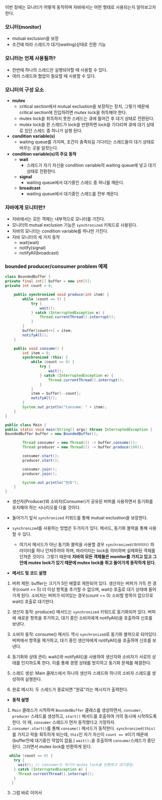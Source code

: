 이번 장에는 모니터가 어떻게 동작하며 자바에서는 어떤 형태로 사용되는지 알아보고자 한다.

### 모니터(monitor)
- mutual exclusion을 보장
- 조건에 따라 스레드가 대기(waiting)상태로 전환 기능

### 모니터는 언제 사용될까?
- 한번에 하나의 스레드만 실행되야할 때 사용할 수 있다.
- 여러 스레드와 협업이 필요할 때 사용할 수 있다.

### 모니터의 구성 요소
- **mutex**
  - critical section에서 mutual exclustion을 보장하는 장치, 그렇기 때문에 critical section에 진입하려면 mutex lock을 취득해야 한다.
  - mutex lock을 취득하지 못한 스레드는 큐에 들어간 후 대기 상태로 전환된다.
  - mutex lock을 쥔 스레드가 lock을 반환하면 lock을 기다리며 큐에 대기 상태로 있던 스레드 중 하나가 실행 된다.
- **condition variable(s)**
  - waiting queue를 가지며, 조건이 충족되길 기다리는 스레드들이 대기 상태로 머무는 곳을 일컷는다.
- **condition variable(s)의 주요 동작**
  - **wait**
    - 스레드가 자기 자신을 condition variable의 waiting queue에 넣고 대기 상태로 전환한다.
  - **signal**
    - waiting queue에서 대기중인 스레드 중 하나를 깨운다.
  - **broadcast**
    - waiting queue에서 대기중인 스레드를 전부 깨운다.

### 자바에게 모니터란?
- 자바에서는 모든 객체는 내부적으로 모니터를 가진다.
- 모니터의 mutual exclusion 기능은 `synchronized` 키워드로 사용된다.
- 자바의 모니터는 condition variable를 하나만 가진다.
- 자바 모니터의 세 가지 동작
  - wait(wait)
  - notify(signal)
  - notifyAll(broadcast)

### bounded producer/consumer problem 예제

```java 
class BoundedBuffer {
private final int[] buffer = new int[5];
private int count = 0;

    public synchronized void produce(int item) {
        while (count == 5) {
            try {
                wait();
            } catch (InterruptedException e) {
                Thread.currentThread().interrupt();
            }
        }
        buffer[count++] = item;
        notifyAll();
    }

    public void consume() {
        int item = 0;
        synchronized (this) {
            while (count == 0) {
                try {
                    wait();
                } catch (InterruptedException e) {
                    Thread.currentThread().interrupt();
                }
            }
            item = buffer[--count];
            notifyAll();
        }
        System.out.println("Consume: " + item);
    }
}

public class Main {
public static void main(String[] args) throws InterruptedException {
BoundedBuffer buffer = new BoundedBuffer();

        Thread consumer = new Thread(() -> buffer.consume());
        Thread producer = new Thread(() -> buffer.produce(100));

        consumer.start();
        producer.start();

        consumer.join();
        producer.join();

        System.out.println("완료");
    }
}
```
- 생산자(Producer)와 소비자(Consumer)가 공유된 버퍼를 사용하면서 동기화를 유지해야 하는 시나리오를 다룰 것이다.
- 들어가기 앞서 `synchronized` 키워드를 통해 mutual exclustion을 보장한다.
- `synchronized`를 사용하는 방법은 두가지가 있다. 메서드, 동기화 블럭을 통해 사용할 수 있다.
  - 여기서 메서드가 아닌 동기화 블럭을 사용할 경우 `synchronized(파라미터)` 파라미터를 하나 던져주어야 하며, 파라미터는 lock을 의미하며 실체화된 객체를 던져준 것이다. 그렇기 때문에 **자바의 모든 객체들은 monitor를 가지고 있고 그 안에 mutex lock가 있기 때문에 mutex lock을 쥐고 들어가게 동작하게 된다.** 

- **메서드 및 코드 설명**
1. 버퍼 제한:
buffer는 크기가 5인 배열로 제한되어 있다.
생산자는 버퍼가 가득 찬 경우(count == 5) 더 이상 항목을 추가할 수 없으며, wait() 호출로 대기 상태에 들어가게 된다.
소비자는 버퍼가 비어있는 경우(count == 0) 소비할 항목이 없으므로 wait() 호출로 대기한다.

2. 생산자 동작:
produce() 메서드는 `synchronized` 키워드로 동기화되어 있다.
버퍼에 새로운 항목을 추가하고, 대기 중인 소비자에게 notifyAll()을 호출하여 신호를 보낸다.

3. 소비자 동작:
consume() 메서드 역시 `synchronized`로 동기화 블럭으로 되어있다. 
버퍼에서 항목을 제거하고, 대기 중인 생산자에게 notifyAll()을 호출하여 신호를 보낸다.

4. 동기화와 상태 관리:
wait()와 notifyAll()을 사용하여 생산자와 소비자가 서로의 상태를 인지하도록 한다. 
이를 통해 경쟁 상태를 방지하고 동기화 문제를 해결한다.

5. 스레드 생성:
Main 클래스에서 하나의 생산자 스레드와 하나의 소비자 스레드를 생성하여 실행한다.

6. 완료 메시지:
두 스레드가 종료되면 "완료"라는 메시지가 출력한다.

- **동작 설명**
1. `Main` 클래스가 시작하며 `BoundedBuffer` 클래스를 생성하면서, `consumer`, `producer` 스레드를 생성하고, `start()` 메서드를 호출하여 거의 동시에 시작하도록 한다. 이 때, `consumer` 스레드가 먼저 동작했다고 가정하자.
2. `consumer.start()`를 통해 `consume()` 메서드가 동작한다. `synchronized(this)`를 가지고 락을 획득하게 되는데, `this`인 자기 자신이 `count == 0`이기 때문에(buffer안에 대기중인 작업이 없음.) `wait();`을 호출하며 `consumer`스레드가 중단된다. 그러면서 mutex lock를 반환하게 된다.
```java 
  while (count == 0) {
    try {
      wait(); // consumer는 여기서 mutex lock을 반환하고 대기중임.
    } catch (InterruptedException e) {
      Thread.currentThread().interrupt();
    }
   }
```
3. 그럼 바로 이어서